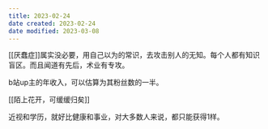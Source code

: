 ```yaml
---
title: 2023-02-24
date created: 2023-02-24
date modified: 2023-03-08
---
```


[[厌蠢症]]属实没必要，用自己以为的常识，去攻击别人的无知。每个人都有知识盲区。而且闻道有先后，术业有专攻。

b站up主的年收入，可以估算为其粉丝数的一半。

[[陌上花开，可缓缓归矣]]

近视和学历，就好比健康和事业，对大多数人来说，都只能获得1样。
